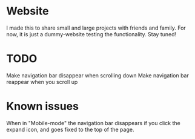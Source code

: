 # Website

I made this to share small and large projects with friends and family. For now, it is just a dummy-website testing the functionality. Stay tuned!

# TODO
Make navigation bar disappear when scrolling down
Make navigation bar reappear when you scroll up

# Known issues
When in "Mobile-mode" the navigation bar disappears if you click the expand icon, and goes fixed to the top of the page.